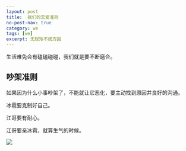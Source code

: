```yaml
---
layout: post
title:  我们的恋爱准则
no-post-nav: true
category: we
tags: [we]
excerpt: 无规矩不成方圆
---
```


生活难免会有磕磕碰碰，我们就是要不断磨合。


## 吵架准则

如果因为什么小事吵架了，不能就让它恶化，要主动找到原因并良好的沟通。

冰雹要克制好自己。

江哥要有耐心。

江哥要亲冰雹，就算生气的时候。

![](https://www.ujump1.com/assets/images/2019/zz/zunze.jpg?raw=true)


